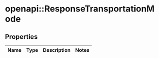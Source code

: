 # openapi::ResponseTransportationMode


## Properties
Name | Type | Description | Notes
------------ | ------------- | ------------- | -------------


